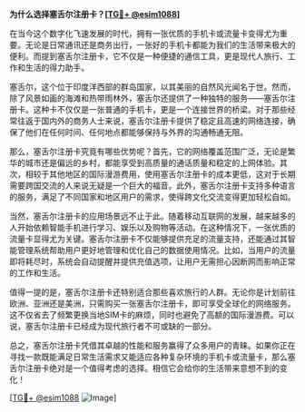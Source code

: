 **为什么选择塞舌尔注册卡？[[TG💪+ @esim1088](https://t.me/s/esim1088)]**

在当今这个数字化飞速发展的时代，拥有一张优质的手机卡或流量卡变得尤为重要。无论是日常通讯还是商务出行，一张好的手机卡都能为我们的生活带来极大的便利。而提到塞舌尔注册卡，它不仅是一种便捷的通信工具，更是现代人旅行、工作和生活的得力助手。

塞舌尔，这个位于印度洋西部的群岛国家，以其美丽的自然风光闻名于世。然而，除了风景如画的海滩和热带雨林外，塞舌尔还提供了一种独特的服务——塞舌尔注册卡。这种卡不仅仅是一张普通的手机卡，更是一个连接世界的桥梁。对于那些经常往返于国内外的商务人士来说，塞舌尔注册卡提供了稳定且高速的网络连接，确保了他们在任何时间、任何地点都能够保持与外界的沟通畅通无阻。

那么，塞舌尔注册卡究竟有哪些优势呢？首先，它的网络覆盖范围广泛，无论是繁华的城市还是偏远的乡村，都能享受到高质量的通话质量和稳定的上网体验。其次，相较于其他地区的国际漫游费用，使用塞舌尔注册卡的成本更低，这对于长期需要跨国交流的人来说无疑是一个巨大的福音。此外，塞舌尔注册卡支持多种语言的服务，满足了不同国家和地区用户的需求，使得跨文化交流变得更加轻松自如。

当然，塞舌尔注册卡的应用场景远不止于此。随着移动互联网的发展，越来越多的人开始依赖智能手机进行学习、娱乐以及购物等活动。在这种情况下，一张优质的流量卡显得尤为关键。塞舌尔注册卡不仅能够提供充足的流量支持，还能通过其智能管理系统帮助用户更好地管理和优化自己的数据使用情况。比如，当用户的流量即将耗尽时，系统会自动提醒并提供充值选项，让用户无需担心因断网而影响正常的工作和生活。

值得一提的是，塞舌尔注册卡还特别适合那些喜欢旅行的人群。无论你是计划前往欧洲、亚洲还是美洲，只需购买一张塞舌尔注册卡，即可享受全球化的网络服务。这不仅省去了频繁更换当地SIM卡的麻烦，同时也避免了高额的国际漫游费。可以说，塞舌尔注册卡已经成为现代旅行者不可或缺的一部分。

总之，塞舌尔注册卡凭借其卓越的性能和服务赢得了众多用户的青睐。如果你正在寻找一款既能满足日常生活需求又能适应各种复杂环境的手机卡或流量卡，那么塞舌尔注册卡绝对是一个值得考虑的选择。相信它会给你的生活带来意想不到的变化！

[[TG💪+ @esim1088](https://t.me/s/esim1088) ![Image](https://i.postimg.cc/4NQfJmqS/Snipaste-2025-05-13-00-14-12.png)]